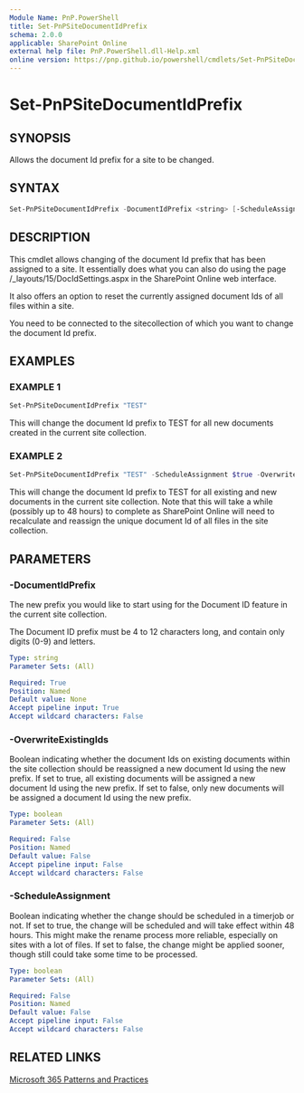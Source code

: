 ```yaml
---
Module Name: PnP.PowerShell
title: Set-PnPSiteDocumentIdPrefix
schema: 2.0.0
applicable: SharePoint Online
external help file: PnP.PowerShell.dll-Help.xml
online version: https://pnp.github.io/powershell/cmdlets/Set-PnPSiteDocumentIdPrefix.html
---
```

 
# Set-PnPSiteDocumentIdPrefix

## SYNOPSIS
Allows the document Id prefix for a site to be changed.

## SYNTAX

```powershell
Set-PnPSiteDocumentIdPrefix -DocumentIdPrefix <string> [-ScheduleAssignment <boolean>] [-OverwriteExistingIds <boolean>] [-Verbose] [-Connection <PnPConnection>]
```

## DESCRIPTION
This cmdlet allows changing of the document Id prefix that has been assigned to a site. It essentially does what you can also do using the page /_layouts/15/DocIdSettings.aspx in the SharePoint Online web interface.

It also offers an option to reset the currently assigned document Ids of all files within a site.

You need to be connected to the sitecollection of which you want to change the document Id prefix.

## EXAMPLES

### EXAMPLE 1
```powershell
Set-PnPSiteDocumentIdPrefix "TEST"
```

This will change the document Id prefix to TEST for all new documents created in the current site collection.

### EXAMPLE 2
```powershell
Set-PnPSiteDocumentIdPrefix "TEST" -ScheduleAssignment $true -OverwriteExistingIds $true
```

This will change the document Id prefix to TEST for all existing and new documents in the current site collection. Note that this will take a while (possibly up to 48 hours) to complete as SharePoint Online will need to recalculate and reassign the unique document Id of all files in the site collection.

## PARAMETERS

### -DocumentIdPrefix
The new prefix you would like to start using for the Document ID feature in the current site collection.

The Document ID prefix must be 4 to 12 characters long, and contain only digits (0-9) and letters.

```yaml
Type: string
Parameter Sets: (All)

Required: True
Position: Named
Default value: None
Accept pipeline input: True
Accept wildcard characters: False
```

### -OverwriteExistingIds
Boolean indicating whether the document Ids on existing documents within the site collection should be reassigned a new document Id using the new prefix. If set to true, all existing documents will be assigned a new document Id using the new prefix. If set to false, only new documents will be assigned a document Id using the new prefix.

```yaml
Type: boolean
Parameter Sets: (All)

Required: False
Position: Named
Default value: False
Accept pipeline input: False
Accept wildcard characters: False
```

### -ScheduleAssignment
Boolean indicating whether the change should be scheduled in a timerjob or not. If set to true, the change will be scheduled and will take effect within 48 hours. This might make the rename process more reliable, especially on sites with a lot of files. If set to false, the change might be applied sooner, though still could take some time to be processed.

```yaml
Type: boolean
Parameter Sets: (All)

Required: False
Position: Named
Default value: False
Accept pipeline input: False
Accept wildcard characters: False
```

## RELATED LINKS

[Microsoft 365 Patterns and Practices](https://aka.ms/m365pnp)